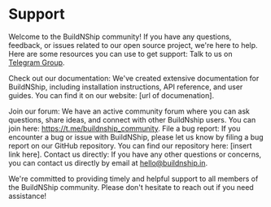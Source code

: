 # Support
Welcome to the BuildNShip community! If you have any questions, feedback, or issues related to our open source project, we're here to help.
Here are some resources you can use to get support:
Talk to us on [Telegram Group][community].

[community]: https://t.me/buildnship_community


Check out our documentation: We've created extensive documentation for BuildNShip, including installation instructions, API reference, and user guides. 
You can find it on our website: [url of documenation].

Join our forum: We have an active community forum where you can ask questions, share ideas, and connect with other BuildNship users. 
You can join here: https://t.me/buildnship_community.
File a bug report: If you encounter a bug or issue with BuildNShip, please let us know by filing a bug report on our GitHub repository.
You can find our repository here: [insert link here].
Contact us directly: If you have any other questions or concerns, you can contact us directly by email at hello@buildnship.in.

We're committed to providing timely and helpful support to all members of the BuildNShip community. Please don't hesitate to reach out if you need assistance!